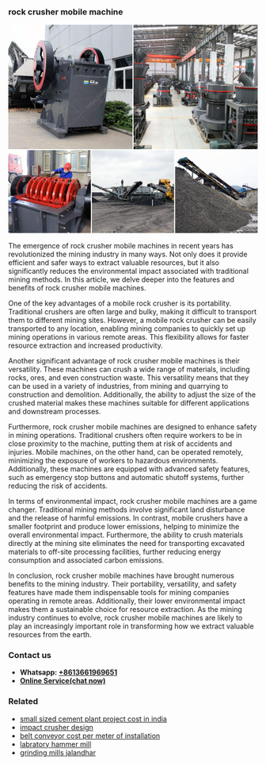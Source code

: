 <h3>rock crusher mobile machine</h3><img src='1706767125.jpg' alt=''><p>The emergence of rock crusher mobile machines in recent years has revolutionized the mining industry in many ways. Not only does it provide efficient and safer ways to extract valuable resources, but it also significantly reduces the environmental impact associated with traditional mining methods. In this article, we delve deeper into the features and benefits of rock crusher mobile machines.</p><p>One of the key advantages of a mobile rock crusher is its portability. Traditional crushers are often large and bulky, making it difficult to transport them to different mining sites. However, a mobile rock crusher can be easily transported to any location, enabling mining companies to quickly set up mining operations in various remote areas. This flexibility allows for faster resource extraction and increased productivity.</p><p>Another significant advantage of rock crusher mobile machines is their versatility. These machines can crush a wide range of materials, including rocks, ores, and even construction waste. This versatility means that they can be used in a variety of industries, from mining and quarrying to construction and demolition. Additionally, the ability to adjust the size of the crushed material makes these machines suitable for different applications and downstream processes.</p><p>Furthermore, rock crusher mobile machines are designed to enhance safety in mining operations. Traditional crushers often require workers to be in close proximity to the machine, putting them at risk of accidents and injuries. Mobile machines, on the other hand, can be operated remotely, minimizing the exposure of workers to hazardous environments. Additionally, these machines are equipped with advanced safety features, such as emergency stop buttons and automatic shutoff systems, further reducing the risk of accidents.</p><p>In terms of environmental impact, rock crusher mobile machines are a game changer. Traditional mining methods involve significant land disturbance and the release of harmful emissions. In contrast, mobile crushers have a smaller footprint and produce lower emissions, helping to minimize the overall environmental impact. Furthermore, the ability to crush materials directly at the mining site eliminates the need for transporting excavated materials to off-site processing facilities, further reducing energy consumption and associated carbon emissions.</p><p>In conclusion, rock crusher mobile machines have brought numerous benefits to the mining industry. Their portability, versatility, and safety features have made them indispensable tools for mining companies operating in remote areas. Additionally, their lower environmental impact makes them a sustainable choice for resource extraction. As the mining industry continues to evolve, rock crusher mobile machines are likely to play an increasingly important role in transforming how we extract valuable resources from the earth.</p><h3>Contact us</h3><ul><li><strong>Whatsapp:&nbsp;<a href="https://wa.me/8613661969651">+8613661969651</a></strong></li><li><a href="https://swt.shibang-china.com/?git&amp;zhl&amp;rock crusher mobile machine"><strong>Online Service(chat now)</strong></a></li></ul><h3>Related</h3><ul><li><a href='small sized cement plant project cost in india.md'>small sized cement plant project cost in india</a></li><li><a href='impact crusher design.md'>impact crusher design</a></li><li><a href='belt conveyor cost per meter of installation.md'>belt conveyor cost per meter of installation</a></li><li><a href='labratory hammer mill.md'>labratory hammer mill</a></li><li><a href='grinding mills jalandhar.md'>grinding mills jalandhar</a></li></ul>